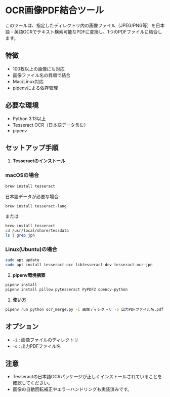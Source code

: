 # OCR画像PDF結合ツール

このツールは、指定したディレクトリ内の画像ファイル（JPEG/PNG等）を日本語・英語OCRでテキスト検索可能なPDFに変換し、1つのPDFファイルに結合します。

## 特徴
- 100枚以上の画像にも対応
- 画像ファイル名の昇順で結合
- Mac/Linux対応
- pipenvによる依存管理

## 必要な環境
- Python 3.13以上
- Tesseract OCR（日本語データ含む）
- pipenv

## セットアップ手順

1. **Tesseractのインストール**

### macOSの場合

```sh
brew install tesseract
```

日本語データが必要な場合:
```sh
brew install tesseract-lang
```

または
```sh
brew install tesseract
cd /usr/local/share/tessdata
ls | grep jpn
```

### Linux(Ubuntu)の場合
```sh
sudo apt update
sudo apt install tesseract-ocr libtesseract-dev tesseract-ocr-jpn
```

2. **pipenv環境構築**

```sh
pipenv install
pipenv install pillow pytesseract PyPDF2 opencv-python
```

1. **使い方**

```sh
pipenv run python ocr_merge.py -i 画像ディレクトリ -o 出力PDFファイル名.pdf
```

## オプション
- `-i` : 画像ファイルのディレクトリ
- `-o` : 出力PDFファイル名

## 注意
- Tesseractの日本語OCRパッケージが正しくインストールされていることを確認してください。
- 画像の自動回転補正やエラーハンドリングも実装済みです。
